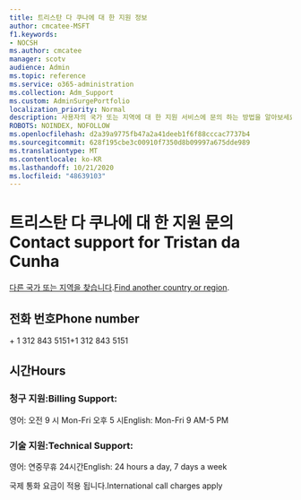 ```yaml
---
title: 트리스탄 다 쿠나에 대 한 지원 정보
author: cmcatee-MSFT
f1.keywords:
- NOCSH
ms.author: cmcatee
manager: scotv
audience: Admin
ms.topic: reference
ms.service: o365-administration
ms.collection: Adm_Support
ms.custom: AdminSurgePortfolio
localization_priority: Normal
description: 사용자의 국가 또는 지역에 대 한 지원 서비스에 문의 하는 방법을 알아보세요.
ROBOTS: NOINDEX, NOFOLLOW
ms.openlocfilehash: d2a39a9775fb47a2a41deeb1f6f88cccac7737b4
ms.sourcegitcommit: 628f195cbe3c00910f7350d8b09997a675dde989
ms.translationtype: MT
ms.contentlocale: ko-KR
ms.lasthandoff: 10/21/2020
ms.locfileid: "48639103"
---
```

# <a name="contact-support-for-tristan-da-cunha"></a><span data-ttu-id="ba247-103">트리스탄 다 쿠나에 대 한 지원 문의</span><span class="sxs-lookup"><span data-stu-id="ba247-103">Contact support for Tristan da Cunha</span></span>

<span data-ttu-id="ba247-104">[다른 국가 또는 지역을 찾습니다](../contact-support-for-business-products.md).</span><span class="sxs-lookup"><span data-stu-id="ba247-104">[Find another country or region](../contact-support-for-business-products.md).</span></span>

## <a name="phone-number"></a><span data-ttu-id="ba247-105">전화 번호</span><span class="sxs-lookup"><span data-stu-id="ba247-105">Phone number</span></span>
<span data-ttu-id="ba247-106">+ 1 312 843 5151</span><span class="sxs-lookup"><span data-stu-id="ba247-106">+1 312 843 5151</span></span>

## <a name="hours"></a><span data-ttu-id="ba247-107">시간</span><span class="sxs-lookup"><span data-stu-id="ba247-107">Hours</span></span>
### <a name="billing-support"></a><span data-ttu-id="ba247-108">청구 지원:</span><span class="sxs-lookup"><span data-stu-id="ba247-108">Billing Support:</span></span>

<span data-ttu-id="ba247-109">영어: 오전 9 시 Mon-Fri 오후 5 시</span><span class="sxs-lookup"><span data-stu-id="ba247-109">English: Mon-Fri 9 AM-5 PM</span></span>

### <a name="technical-support"></a><span data-ttu-id="ba247-110">기술 지원:</span><span class="sxs-lookup"><span data-stu-id="ba247-110">Technical Support:</span></span>

<span data-ttu-id="ba247-111">영어: 연중무휴 24시간</span><span class="sxs-lookup"><span data-stu-id="ba247-111">English: 24 hours a day, 7 days a week</span></span>

<span data-ttu-id="ba247-112">국제 통화 요금이 적용 됩니다.</span><span class="sxs-lookup"><span data-stu-id="ba247-112">International call charges apply</span></span>
